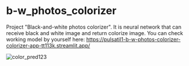 # b-w_photos_colorizer
Project "Black-and-white photos colorizer". 
It is neural network that can receive black and white image and return colorize image. 
You can check working model by yourself here: https://pulsatil1-b-w-photos-colorizer-colorizer-app-tt113k.streamlit.app/

![color_pred123](https://user-images.githubusercontent.com/70263951/218249722-30f6db6c-e6e8-4982-b888-007a9aa5b8b9.png)

